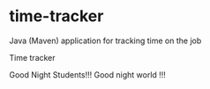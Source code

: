 # time-tracker
Java (Maven) application for tracking time on the job

Time tracker

Good Night Students!!!
Good night world !!!
